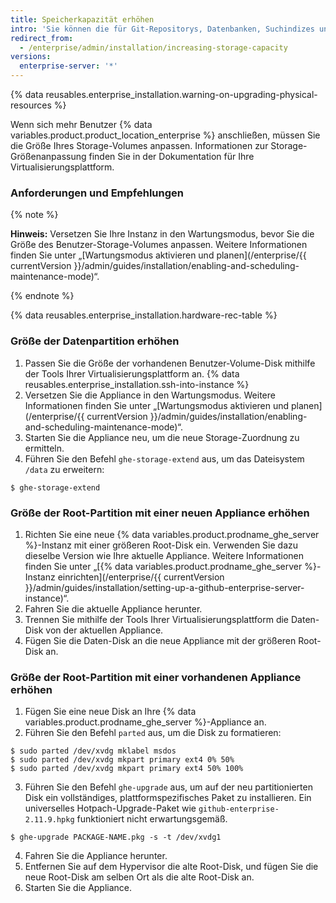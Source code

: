 ```yaml
---
title: Speicherkapazität erhöhen
intro: 'Sie können die für Git-Repositorys, Datenbanken, Suchindizes und andere persistente Anwendungsdaten verfügbare Speicherkapazität erhöhen oder ändern.'
redirect_from:
  - /enterprise/admin/installation/increasing-storage-capacity
versions:
  enterprise-server: '*'
---
```


{% data reusables.enterprise_installation.warning-on-upgrading-physical-resources %}

Wenn sich mehr Benutzer {% data variables.product.product_location_enterprise %} anschließen, müssen Sie die Größe Ihres Storage-Volumes anpassen. Informationen zur Storage-Größenanpassung finden Sie in der Dokumentation für Ihre Virtualisierungsplattform.

### Anforderungen und Empfehlungen

{% note %}

**Hinweis:** Versetzen Sie Ihre Instanz in den Wartungsmodus, bevor Sie die Größe des Benutzer-Storage-Volumes anpassen. Weitere Informationen finden Sie unter „[Wartungsmodus aktivieren und planen](/enterprise/{{ currentVersion }}/admin/guides/installation/enabling-and-scheduling-maintenance-mode)“.

{% endnote %}

{% data reusables.enterprise_installation.hardware-rec-table %}

### Größe der Datenpartition erhöhen

1. Passen Sie die Größe der vorhandenen Benutzer-Volume-Disk mithilfe der Tools Ihrer Virtualisierungsplattform an.
{% data reusables.enterprise_installation.ssh-into-instance %}
3. Versetzen Sie die Appliance in den Wartungsmodus. Weitere Informationen finden Sie unter „[Wartungsmodus aktivieren und planen](/enterprise/{{ currentVersion }}/admin/guides/installation/enabling-and-scheduling-maintenance-mode)“.
4. Starten Sie die Appliance neu, um die neue Storage-Zuordnung zu ermitteln.
5. Führen Sie den Befehl `ghe-storage-extend` aus, um das Dateisystem `/data` zu erweitern:
  ```shell
  $ ghe-storage-extend
  ```

### Größe der Root-Partition mit einer neuen Appliance erhöhen

1. Richten Sie eine neue {% data variables.product.prodname_ghe_server %}-Instanz mit einer größeren Root-Disk ein. Verwenden Sie dazu dieselbe Version wie Ihre aktuelle Appliance. Weitere Informationen finden Sie unter „[{% data variables.product.prodname_ghe_server %}-Instanz einrichten](/enterprise/{{ currentVersion }}/admin/guides/installation/setting-up-a-github-enterprise-server-instance)“.
2. Fahren Sie die aktuelle Appliance herunter.
3. Trennen Sie mithilfe der Tools Ihrer Virtualisierungsplattform die Daten-Disk von der aktuellen Appliance.
4. Fügen Sie die Daten-Disk an die neue Appliance mit der größeren Root-Disk an.

### Größe der Root-Partition mit einer vorhandenen Appliance erhöhen

1. Fügen Sie eine neue Disk an Ihre {% data variables.product.prodname_ghe_server %}-Appliance an.
2. Führen Sie den Befehl `parted` aus, um die Disk zu formatieren:
  ```shell
  $ sudo parted /dev/xvdg mklabel msdos
  $ sudo parted /dev/xvdg mkpart primary ext4 0% 50%
  $ sudo parted /dev/xvdg mkpart primary ext4 50% 100%
  ```
3. Führen Sie den Befehl `ghe-upgrade` aus, um auf der neu partitionierten Disk ein vollständiges, plattformspezifisches Paket zu installieren. Ein universelles Hotpach-Upgrade-Paket wie `github-enterprise-2.11.9.hpkg` funktioniert nicht erwartungsgemäß.
  ```shell
  $ ghe-upgrade PACKAGE-NAME.pkg -s -t /dev/xvdg1
  ```
4. Fahren Sie die Appliance herunter.
5. Entfernen Sie auf dem Hypervisor die alte Root-Disk, und fügen Sie die neue Root-Disk am selben Ort als die alte Root-Disk an.
6. Starten Sie die Appliance.
